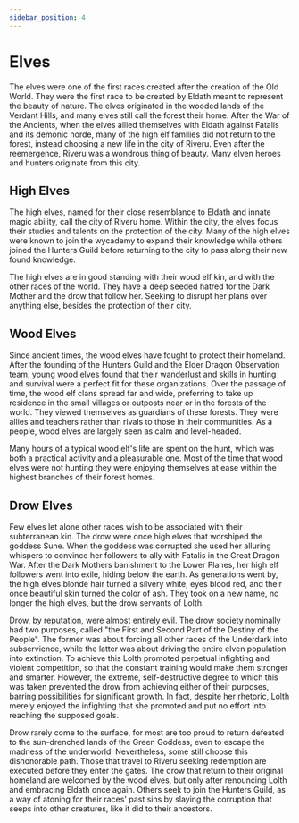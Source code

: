 ```yaml
---
sidebar_position: 4
---
```


# Elves

The elves were one of the first races created after the creation of the Old World. They were the first race to be created by Eldath meant to represent the beauty of nature. The elves originated in the wooded lands of the Verdant Hills, and many elves still call the forest their home. After the War of the Ancients, when the elves allied themselves with Eldath against Fatalis and its demonic horde, many of the high elf families did not return to the forest, instead choosing a new life in the city of Riveru. Even after the reemergence, Riveru was a wondrous thing of beauty. Many elven heroes and hunters originate from this city.

## High Elves

The high elves, named for their close resemblance to Eldath and innate magic ability, call the city of Riveru home. Within the city, the elves focus their studies and talents on the protection of the city. Many of the high elves were known to join the wycademy to expand their knowledge while others joined the Hunters Guild before returning to the city to pass along their new found knowledge.

The high elves are in good standing with their wood elf kin, and with the other races of the world. They have a deep seeded hatred for the Dark Mother and the drow that follow her. Seeking to disrupt her plans over anything else, besides the protection of their city.

## Wood Elves

Since ancient times, the wood elves have fought to protect their homeland. After the founding of the Hunters Guild and the Elder Dragon Observation team, young wood elves found that their wanderlust and skills in hunting and survival were a perfect fit for these organizations. Over the passage of time, the wood elf clans spread far and wide, preferring to take up residence in the small villages or outposts near or in the forests of the world. They viewed themselves as guardians of these forests. They were allies and teachers rather than rivals to those in their communities. As a people, wood elves are largely seen as calm and level-headed.

Many hours of a typical wood elf's life are spent on the hunt, which was both a practical activity and a pleasurable one. Most of the time that wood elves were not hunting they were enjoying themselves at ease within the highest branches of their forest homes.

## Drow Elves

Few elves let alone other races wish to be associated with their subterranean kin. The drow were once high elves that worshiped the goddess Sune. When the goddess was corrupted she used her alluring whispers to convince her followers to ally with Fatalis in the Great Dragon War. After the Dark Mothers banishment to the Lower Planes, her high elf followers went into exile, hiding below the earth. As generations went by, the high elves blonde hair turned a silvery white, eyes blood red, and their once beautiful skin turned the color of ash. They took on a new name, no longer the high elves, but the drow servants of Lolth.

Drow, by reputation, were almost entirely evil. The drow society nominally had two purposes, called "the First and Second Part of the Destiny of the People". The former was about forcing all other races of the Underdark into subservience, while the latter was about driving the entire elven population into extinction. To achieve this Lolth promoted perpetual infighting and violent competition, so that the constant training would make them stronger and smarter. However, the extreme, self-destructive degree to which this was taken prevented the drow from achieving either of their purposes, barring possibilities for significant growth. In fact, despite her rhetoric, Lolth merely enjoyed the infighting that she promoted and put no effort into reaching the supposed goals.

Drow rarely come to the surface, for most are too proud to return defeated to the sun-drenched lands of the Green Goddess, even to escape the madness of the underworld. Nevertheless, some still choose this dishonorable path. Those that travel to Riveru seeking redemption are executed before they enter the gates. The drow that return to their original homeland are welcomed by the wood elves, but only after renouncing Lolth and embracing Eldath once again. Others seek to join the Hunters Guild, as a way of atoning for their races' past sins by slaying the corruption that seeps into other creatures, like it did to their ancestors.